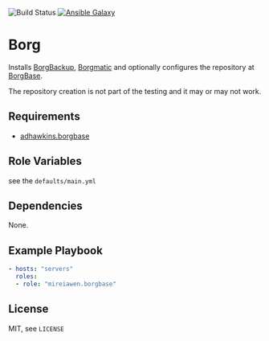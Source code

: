 ![Build Status](https://img.shields.io/gitlab/pipeline-status/mireiawenrose/ansible-roles/borgbase?branch=master&style=plastic) [![Ansible Galaxy](https://img.shields.io/badge/Ansible%20Galaxy-mireiawen.borgbase-blueviolet?style=plastic)](https://galaxy.ansible.com/mireiawen/borgbase)

# Borg
Installs [BorgBackup](https://borgbackup.readthedocs.io/), [Borgmatic](https://torsion.org/borgmatic/) and optionally configures the repository at [BorgBase](https://www.borgbase.com/).

The repository creation is not part of the testing and it may or may not work.

## Requirements
- [adhawkins.borgbase](https://galaxy.ansible.com/adhawkins/borgbase)

## Role Variables
see the `defaults/main.yml`

## Dependencies
None.

## Example Playbook
```yaml
- hosts: "servers"
  roles:
  - role: "mireiawen.borgbase"
```

## License
MIT, see `LICENSE`
